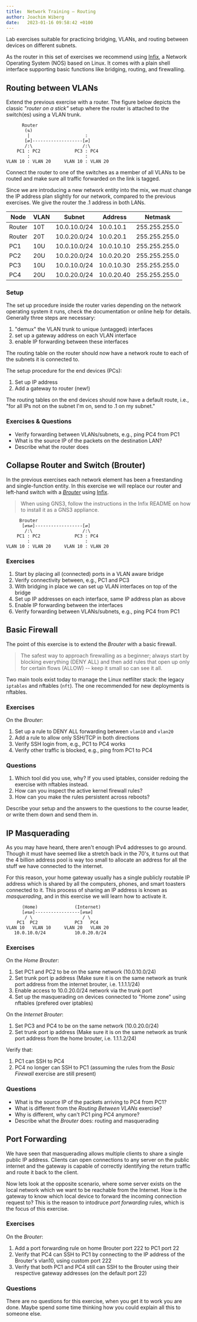 ```yaml
---
title:  Network Training — Routing
author: Joachim Wiberg
date:   2023-01-16 09:58:42 +0100
---
```


Lab exercises suitable for practicing bridging, VLANs, and routing
between devices on different subnets.

As the router in this set of exercises we recommend using [Infix][], a
Network Operating System (NOS) based on Linux.  It comes with a plain
shell interface supporting basic functions like bridging, routing, and
firewalling.

<!-- more -->

## Routing between VLANs

Extend the previous exercise with a router.  The figure below depicts
the classic *"router on a stick"* setup where the router is attached
to the switch(es) using a VLAN trunk.

          Router
           (⇅)
            |                     :
           [⇄]-------------------[⇄]
           /:\                   /:\
        PC1 : PC2             PC3 : PC4
            :                     :
    VLAN 10 : VLAN 20     VLAN 10 : VLAN 20

Connect the router to one of the switches as a member of all VLANs to be
routed and make sure all traffic forwarded on the link is tagged.

Since we are introducing a new network entity into the mix, we must
change the IP address plan slightly for our network, compared to the
previous exercises.  We give the router the .1 address in both LANs.

| **Node** | **VLAN**  |  **Subnet**  | **Address** | **Netmask**   |
|----------|-----------|--------------|-------------|---------------|
| Router   | 10T       | 10.0.10.0/24 | 10.0.10.1   | 255.255.255.0 |
| Router   | 20T       | 10.0.20.0/24 | 10.0.20.1   | 255.255.255.0 |
| PC1      | 10U       | 10.0.10.0/24 | 10.0.10.10  | 255.255.255.0 |
| PC2      | 20U       | 10.0.20.0/24 | 10.0.20.20  | 255.255.255.0 |
| PC3      | 10U       | 10.0.10.0/24 | 10.0.10.30  | 255.255.255.0 |
| PC4      | 20U       | 10.0.20.0/24 | 10.0.20.40  | 255.255.255.0 |

### Setup

The set up procedure inside the router varies depending on the network
operating system it runs, check the documentation or online help for
details. Generally three steps are necessary:

 1. "demux" the VLAN trunk to unique (untagged) interfaces
 2. set up a gateway address on each VLAN interface
 3. enable IP forwarding between these interfaces

The routing table on the router should now have a network route to each
of the subnets it is connected to.

The setup procedure for the end devices (PCs):

 1. Set up IP address
 2. Add a gateway to router (new!)

The routing tables on the end devices should now have a default route,
i.e., "for all IPs not on the subnet I'm on, send to .1 on my subnet."

### Exercises & Questions

 - Verify forwarding between VLANs/subnets, e.g., ping PC4 from PC1
 - What is the source IP of the packets on the destination LAN?
 - Describe what the router does


## Collapse Router and Switch (Brouter)

In the previous exercises each network element has been a freestanding
and single-function entity.  In this exercise we will replace our router
and left-hand switch with a [*Brouter*][0] using [Infix][].

> When using GNS3, follow the instructions in the Infix README on how to
> install it as a GNS3 appliance.

         Brouter
          [⇄⇅⇄]------------------[⇄]
           /:\                   /:\
        PC1 : PC2             PC3 : PC4
            :                     :
    VLAN 10 : VLAN 20     VLAN 10 : VLAN 20


### Exercises

 1. Start by placing all (connected) ports in a VLAN aware bridge
 2. Verify connectivity between, e.g., PC1 and PC3
 3. With bridging in place we can set up VLAN interfaces on top of the bridge
 4. Set up IP addresses on each interface, same IP address plan as above
 5. Enable IP forwarding between the interfaces
 6. Verify forwarding between VLANs/subnets, e.g., ping PC4 from PC1


## Basic Firewall


The point of this exercise is to extend the *Brouter* with a basic firewall.

  > The safest way to approach firewalling as a beginner; always start
  > by blocking everything (DENY ALL) and then add rules that open up
  > only for certain flows (ALLOW) -- keep it small so can see it all.

Two main tools exist today to manage the Linux netfilter stack: the
legacy `iptables` and nftables (`nft`).  The one recommended for new
deployments is nftables.


### Exercises

On the *Brouter*:

 1. Set up a rule to DENY ALL forwarding between `vlan10` and `vlan20`
 2. Add a rule to allow only SSH/TCP in both directions
 3. Verify SSH login from, e.g., PC1 to PC4 works
 4. Verify other traffic is blocked, e.g., ping from PC1 to PC4

### Questions

 1. Which tool did you use, why?  If you used iptables, consider redoing
    the exercise with nftables instead.
 2. How can you inspect the active kernel firewall rules?
 3. How can you make the rules persistent across reboots?

Describe your setup and the answers to the questions to the course
leader, or write them down and send them in.


## IP Masquerading

As you may have heard, there aren't enough IPv4 addresses to go around.
Though it must have seemed like a stretch back in the 70's, it turns out
that the 4 billion address pool is way too small to allocate an address
for all the stuff we have connected to the internet.

For this reason, your home gateway usually has a single publicly
routable IP address which is shared by all the computers, phones, and
smart toasters connected to it.  This process of sharing an IP address
is known as *masquerading*, and in this exercise we will learn how to
activate it. 
              
          (Home)              (Internet)
          [⇄⇅⇄]-----------------[⇄⇅⇄]
           / \                   / \
        PC1  PC2              PC3   PC4
    VLAN 10   VLAN 10     VLAN 20   VLAN 20
       10.0.10.0/24           10.0.20.0/24

### Exercises

On the *Home Brouter*:

  1. Set PC1 and PC2 to be on the same network (10.0.10.0/24)
  2. Set trunk port ip address (Make sure it is on the same network as trunk port address from the internet brouter, i.e. 1.1.1.1/24)
  3. Enable access to 10.0.20.0/24 network via the trunk port
  4. Set up the masquerading on devices connected to "Home zone" using nftables (prefered over iptables) 
  
On the *Internet Brouter*:
  1. Set PC3 and PC4 to be on the same network (10.0.20.0/24) 
  2. Set trunk port ip address (Make sure it is on the same network as trunk port address from the home brouter, i.e. 1.1.1.2/24)

Verify that:
  1. PC1 can SSH to PC4
  2. PC4 no longer can SSH to PC1 (assuming the rules from the *Basic Firewall* exercise are still present)

### Questions

 - What is the source IP of the packets arriving to PC4 from PC1?
 - What is different from the *Routing Between VLANs* exercise?
 - Why is different, why can't PC1 ping PC4 anymore?
 - Describe what the *Brouter* does: routing and masquerading


## Port Forwarding

We have seen that masquerading allows multiple clients to share a single
public IP address.  Clients can open connections to any server on the
public internet and the gateway is capable of correctly identifying the
return traffic and route it back to the client.

Now lets look at the opposite scenario, where some server exists on the
local network which we want to be reachable from the Internet.  How is
the gateway to know which local device to forward the incoming
connection request to?  This is the reason to intodruce *port forwarding*
rules, which is the focus of this exercise.

### Exercises

On the *Brouter*:

 1. Add a port forwarding rule on home Brouter port 222 to PC1 port 22
 2. Verify that PC4 can SSH to PC1 by connecting to the IP address of
    the Brouter's vlan10, using custom port 222
 3. Verify that both PC1 and PC4 still can SSH to the Brouter using
    their respective gateway addresses (on the default port 22)

### Questions

There are no questions for this exercise, when you get it to work you
are done.  Maybe spend some time thinking how you could explain all
this to someone else.


[0]: https://en.wikipedia.org/wiki/Bridge_router
[Infix]: https://github.com/kernelkit/infix
